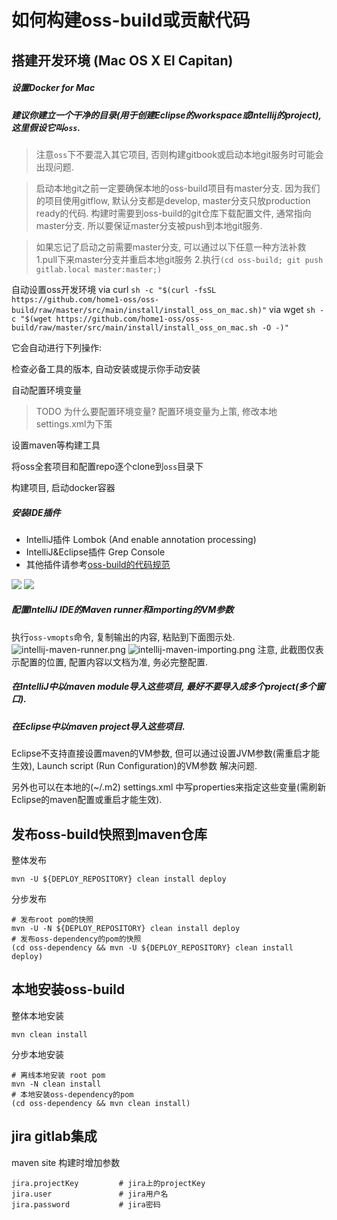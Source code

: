 # 如何构建oss-build或贡献代码

## 搭建开发环境 (Mac OS X El Capitan)

##### 设置Docker for Mac

##### 建议你建立一个干净的目录(用于创建Eclipse的workspace或Intellij的project), 这里假设它叫`oss`.

>注意`oss`下不要混入其它项目, 否则构建gitbook或启动本地git服务时可能会出现问题.

>启动本地git之前一定要确保本地的oss-build项目有master分支.
  因为我们的项目使用gitflow, 默认分支都是develop, master分支只放production ready的代码.
  构建时需要到oss-build的git仓库下载配置文件, 通常指向master分支.
  所以要保证master分支被push到本地git服务.

>如果忘记了启动之前需要master分支, 可以通过以下任意一种方法补救
  1.pull下来master分支并重启本地git服务
  2.执行`(cd oss-build; git push gitlab.local master:master;)` 

  自动设置oss开发环境
  via curl
  `sh -c "$(curl -fsSL https://github.com/home1-oss/oss-build/raw/master/src/main/install/install_oss_on_mac.sh)"`
  via wget
  `sh -c "$(wget https://github.com/home1-oss/oss-build/raw/master/src/main/install/install_oss_on_mac.sh -O -)"`
  
  它会自动进行下列操作:
  
  检查必备工具的版本, 自动安装或提示你手动安装
  
  自动配置环境变量

> TODO 为什么要配置环境变量?
  配置环境变量为上策, 修改本地settings.xml为下策
  
  设置maven等构建工具

  将oss全套项目和配置repo逐个clone到`oss`目录下
  
  构建项目, 启动docker容器

##### 安装IDE插件

  + IntelliJ插件         Lombok (And enable annotation processing)
  + IntelliJ&Eclipse插件 Grep Console
  + 其他插件请参考[oss-build的代码规范](./CODESTYLE.html)

![](images/intellij_project_sdk.png)
![](images/intellij_enable_annotation_processors.png)

##### 配置IntelliJ IDE的Maven runner和importing的VM参数

  执行`oss-vmopts`命令, 复制输出的内容, 粘贴到下面图示处.
  ![intellij-maven-runner.png](images/intellij_maven_runner.png)
  ![intellij-maven-importing.png](images/intellij_maven_importing.png)
  注意, 此截图仅表示配置的位置, 配置内容以文档为准, 务必完整配置.

##### 在IntelliJ中以maven module导入这些项目, 最好不要导入成多个project(多个窗口).


##### 在Eclipse中以maven project导入这些项目.

  Eclipse不支持直接设置maven的VM参数, 但可以通过设置JVM参数(需重启才能生效), Launch script (Run Configuration)的VM参数 解决问题.
  
另外也可以在本地的(~/.m2) settings.xml 中写properties来指定这些变量(需刷新Eclipse的maven配置或重启才能生效).


## 发布oss-build快照到maven仓库

  整体发布


    mvn -U ${DEPLOY_REPOSITORY} clean install deploy
    
  分步发布


    # 发布root pom的快照
    mvn -U -N ${DEPLOY_REPOSITORY} clean install deploy
    # 发布oss-dependency的pom的快照
    (cd oss-dependency && mvn -U ${DEPLOY_REPOSITORY} clean install deploy)

## 本地安装oss-build

  整体本地安装


    mvn clean install
    
  分步本地安装


    # 离线本地安装 root pom
    mvn -N clean install
    # 本地安装oss-dependency的pom
    (cd oss-dependency && mvn clean install)


## jira gitlab集成

maven site 构建时增加参数 


    jira.projectKey         # jira上的projectKey
    jira.user               # jira用户名
    jira.password           # jira密码


